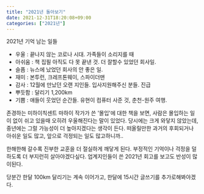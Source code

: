 ```yaml
---
title: "2021년 돌아보기"
date: 2021-12-31T18:20:08+09:00
categories: ["2021년"]
---
```


2021년 기억 남는 일들

- 우울 : 끝나지 않는 코로나 시대. 가족들이 소리지를 때
- 아쉬움 : 책 집필 아직도 다 못 끝낸 것. 더 잘할수 있었던 회사일.
- 슬픔 : 뉴스에 났었던 회사의 안 좋은 일.
- 재미 : 본투런, 크레프톤웨이, 스파이더맨
- 감사 : 12월에 만났던 오랜 지인들. 입사지원해주신 분들. 진급
- 뿌듯함 : 달리기 1,200km
- 기쁨 : 애들이 웃었던 순간들. 유현이 컴퓨터 사준 것, 춘천-원주 여행.

존경하는 미하이칙센트 마하이 작가가 쓴 '몰입'에 대한 책을 보면,
사람은 몰입하는 일이 없이 쉬고 있을때 오히려 우울해진다는 말이 있었다.
당시에는 크게 와닿지 않았는데, 중년에는 그럴 가능성이 더 높아지겠다는 생각이 든다.
떠올릴만한 과거의 후회되거나 아쉬운 일도 많고, 앞으로 걱정되는 일도 많고하니까..

한해한해 갈수록 진부한 교훈을 더 절실하게 깨닿게 된다.
부정적인 기억이나 걱정을 덜하도록 더 부지런히 살아야겠다싶다.
업계지인들이 쓴 2021년 회고를 보고도 반성이 많이된다.

당분간 한달 100km 달리기는 계속 이어가고, 한달에 15시간 글쓰기를 추가로해봐야겠다.
